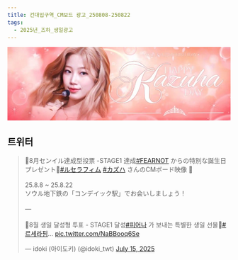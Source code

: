```yaml
---
title: 건대입구역_CM보드 광고_250808-250822
tags:
  - 2025년_즈하_생일광고
---
```

<img src="assets/1752581608.jpg">

## 트위터

<blockquote class="twitter-tweet"><p lang="ja" dir="ltr">🎂8月センイル達成型投票 -STAGE1 達成<a href="https://twitter.com/hashtag/FEARNOT?src=hash&amp;ref_src=twsrc%5Etfw">#FEARNOT</a> からの特別な誕生日プレゼント🎁<a href="https://twitter.com/hashtag/%E3%83%AB%E3%82%BB%E3%83%A9%E3%83%95%E3%82%A3%E3%83%A0?src=hash&amp;ref_src=twsrc%5Etfw">#ルセラフィム</a> <a href="https://twitter.com/hashtag/%E3%82%AB%E3%82%BA%E3%83%8F?src=hash&amp;ref_src=twsrc%5Etfw">#カズハ</a> さんのCMボード映像 💖<br><br>25.8.8 ~ 25.8.22<br>ソウル地下鉄の「コンデイック駅」でお会いしましょう！<br><br>—<br><br>🎂8월 생일 달성형 투표 - STAGE1 달성<a href="https://twitter.com/hashtag/%ED%94%BC%EC%96%B4%EB%82%98?src=hash&amp;ref_src=twsrc%5Etfw">#피어나</a> 가 보내는 특별한 생일 선물🎁<a href="https://twitter.com/hashtag/%EB%A5%B4%EC%84%B8%EB%9D%BC%ED%95%8C?src=hash&amp;ref_src=twsrc%5Etfw">#르세라핌</a>… <a href="https://t.co/NaBBooq6Se">pic.twitter.com/NaBBooq6Se</a></p>&mdash; idoki (아이도키) (@idoki_twt) <a href="https://twitter.com/idoki_twt/status/1944950512841056603?ref_src=twsrc%5Etfw">July 15, 2025</a></blockquote> <script async src="https://platform.twitter.com/widgets.js" charset="utf-8"></script>

